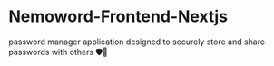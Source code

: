 # Nemoword-Frontend-Nextjs
password manager application designed to securely store and share passwords with others 🛡️🔑
